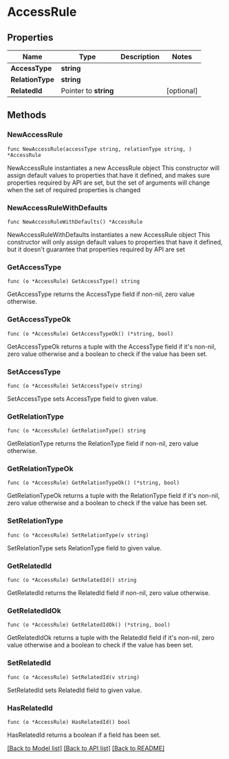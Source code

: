 # AccessRule

## Properties

Name | Type | Description | Notes
------------ | ------------- | ------------- | -------------
**AccessType** | **string** |  | 
**RelationType** | **string** |  | 
**RelatedId** | Pointer to **string** |  | [optional] 

## Methods

### NewAccessRule

`func NewAccessRule(accessType string, relationType string, ) *AccessRule`

NewAccessRule instantiates a new AccessRule object
This constructor will assign default values to properties that have it defined,
and makes sure properties required by API are set, but the set of arguments
will change when the set of required properties is changed

### NewAccessRuleWithDefaults

`func NewAccessRuleWithDefaults() *AccessRule`

NewAccessRuleWithDefaults instantiates a new AccessRule object
This constructor will only assign default values to properties that have it defined,
but it doesn't guarantee that properties required by API are set

### GetAccessType

`func (o *AccessRule) GetAccessType() string`

GetAccessType returns the AccessType field if non-nil, zero value otherwise.

### GetAccessTypeOk

`func (o *AccessRule) GetAccessTypeOk() (*string, bool)`

GetAccessTypeOk returns a tuple with the AccessType field if it's non-nil, zero value otherwise
and a boolean to check if the value has been set.

### SetAccessType

`func (o *AccessRule) SetAccessType(v string)`

SetAccessType sets AccessType field to given value.


### GetRelationType

`func (o *AccessRule) GetRelationType() string`

GetRelationType returns the RelationType field if non-nil, zero value otherwise.

### GetRelationTypeOk

`func (o *AccessRule) GetRelationTypeOk() (*string, bool)`

GetRelationTypeOk returns a tuple with the RelationType field if it's non-nil, zero value otherwise
and a boolean to check if the value has been set.

### SetRelationType

`func (o *AccessRule) SetRelationType(v string)`

SetRelationType sets RelationType field to given value.


### GetRelatedId

`func (o *AccessRule) GetRelatedId() string`

GetRelatedId returns the RelatedId field if non-nil, zero value otherwise.

### GetRelatedIdOk

`func (o *AccessRule) GetRelatedIdOk() (*string, bool)`

GetRelatedIdOk returns a tuple with the RelatedId field if it's non-nil, zero value otherwise
and a boolean to check if the value has been set.

### SetRelatedId

`func (o *AccessRule) SetRelatedId(v string)`

SetRelatedId sets RelatedId field to given value.

### HasRelatedId

`func (o *AccessRule) HasRelatedId() bool`

HasRelatedId returns a boolean if a field has been set.


[[Back to Model list]](../README.md#documentation-for-models) [[Back to API list]](../README.md#documentation-for-api-endpoints) [[Back to README]](../README.md)


